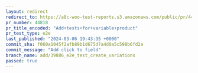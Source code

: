 ```yaml
---
layout: redirect
redirect_to: https://a8c-woo-test-reports.s3.amazonaws.com/public/pr/44818/e2e/index.html
pr_number: 44818
pr_title_encoded: "Add+tests+for+variable+product"
pr_test_type: e2e
last_published: "2024-03-06 19:43:35 +0000"
commit_sha: f060a1045f2afb89b1d675d7a4d0a5c598b6fd2a
commit_message: "Add click to field"
branch_name: add/39886_e2e_test_create_variations
passed: true
---
```

